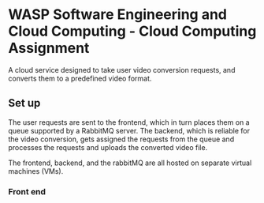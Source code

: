 # WASP Software Engineering and Cloud Computing - Cloud Computing Assignment
A cloud service designed to take user video conversion requests, and converts them to a predefined video format.

## Set up
The user requests are sent to the frontend, which in turn places them on a queue supported by a RabbitMQ server. The backend, which is reliable for the video conversion, gets assigned the requests from the queue and processes the requests and uploads the converted video file.

The frontend, backend, and the rabbitMQ are all hosted on separate virtual machines (VMs).

### Front end
